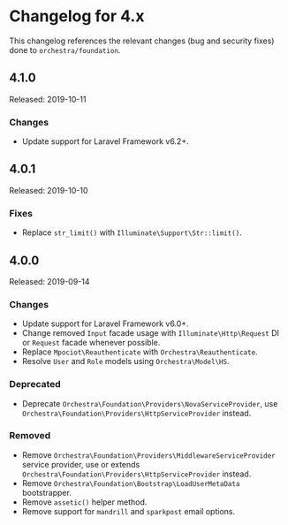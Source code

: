 # Changelog for 4.x

This changelog references the relevant changes (bug and security fixes) done to `orchestra/foundation`.

## 4.1.0

Released: 2019-10-11

### Changes

* Update support for Laravel Framework v6.2+.

## 4.0.1

Released: 2019-10-10

### Fixes

* Replace `str_limit()` with `Illuminate\Support\Str::limit()`.

## 4.0.0

Released: 2019-09-14

### Changes

* Update support for Laravel Framework v6.0+.
* Change removed `Input` facade usage with `Illuminate\Http\Request` DI or `Request` facade whenever possible.
* Replace `Mpociot\Reauthenticate` with `Orchestra\Reauthenticate`.
* Resolve `User` and `Role` models using `Orchestra\Model\HS`.

### Deprecated

* Deprecate `Orchestra\Foundation\Providers\NovaServiceProvider`, use `Orchestra\Foundation\Providers\HttpServiceProvider` instead.

### Removed

* Remove `Orchestra\Foundation\Providers\MiddlewareServiceProvider` service provider, use or extends `Orchestra\Foundation\Providers\HttpServiceProvider` instead.
* Remove `Orchestra\Foundation\Bootstrap\LoadUserMetaData` bootstrapper.
* Remove `assetic()` helper method.
* Remove support for `mandrill` and `sparkpost` email options.
